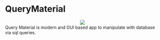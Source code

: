# QueryMaterial

<center><img src="https://www.hostpic.org/images/2008020440250099_tn.jpg"></center>Query Material is modern and GUI based app to manipulate with database via sql queries.
